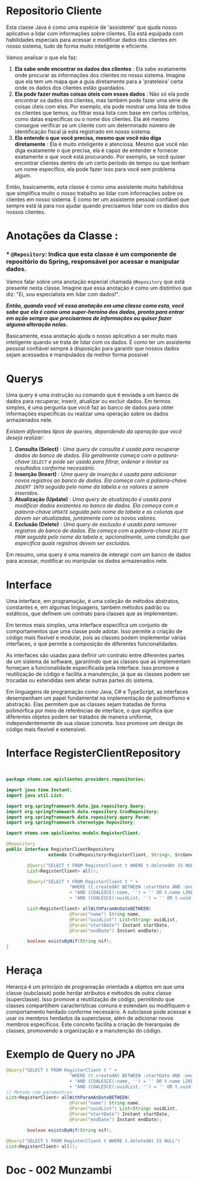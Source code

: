 # Repositorio Cliente

Esta classe Java é como uma espécie de 'assistente' que ajuda nosso aplicativo a lidar com informações sobre clientes. Ela está equipada com habilidades especiais para acessar e modificar dados dos clientes em nosso sistema, tudo de forma muito inteligente e eficiente.

Vamos analisar o que ela faz:

1. **Ela sabe onde encontrar os dados dos clientes** :
   Ela sabe exatamente onde procurar as informações dos clientes no nosso sistema. Imagine que ela tem um mapa que a guia diretamente para a 'prateleira' certa onde os dados dos clientes estão guardados.
2. **Ela pode fazer muitas coisas úteis com esses dados** :
   Não só ela pode encontrar os dados dos clientes, mas também pode fazer uma série de coisas úteis com eles. Por exemplo, ela pode mostrar uma lista de todos os clientes que temos, ou filtrar essa lista com base em certos critérios, como datas específicas ou o nome dos clientes. Ela até mesmo consegue verificar se um cliente com um determinado número de identificação fiscal já está registrado em nosso sistema.
3. **Ela entende o que você precisa, mesmo que você não diga diretamente** :
   Ela é muito inteligente e atenciosa. Mesmo que você não diga exatamente o que precisa, ela é capaz de entender e fornecer exatamente o que você está procurando. Por exemplo, se você quiser encontrar clientes dentro de um certo período de tempo ou que tenham um nome específico, ela pode fazer isso para você sem problema algum.

Então, basicamente, esta classe é como uma assistente muito habilidosa que simplifica muito o nosso trabalho ao lidar com informações sobre os clientes em nosso sistema. É como ter um assistente pessoal confiável que sempre está lá para nos ajudar quando precisamos lidar com os dados dos nossos clientes.

# **Anotações da Classe** :

### * **`@Repository`: Indica que esta classe é um componente de repositório do Spring, responsável por acessar e manipular dados.**

Vamos falar sobre uma anotação especial chamada `@Repository` que está presente nesta classe. Imagine que essa anotação é como um distintivo que diz: "Ei, sou especialista em lidar com dados!".

***Então, quando você vê essa anotação em uma classe como esta, você sabe que ela é como uma super-heroína dos dados, pronta para entrar em ação sempre que precisarmos de informações ou quiser fazer alguma alteração nelas.***

Basicamente, essa anotação ajuda o nosso aplicativo a ser muito mais inteligente quando se trata de lidar com os dados. É como ter um assistente pessoal confiável sempre à disposição para garantir que nossos dados sejam acessados e manipulados da melhor forma possível


# Querys


Uma query é uma instrução ou comando que é enviada a um banco de dados para recuperar, inserir, atualizar ou excluir dados. Em termos simples, é uma pergunta que você faz ao banco de dados para obter informações específicas ou realizar uma operação sobre os dados armazenados nele.

*Existem diferentes tipos de queries, dependendo da operação que você deseja realizar:*

1. **Consulta (Select)** : *Uma query de consulta é usada para recuperar dados do banco de dados. Ela geralmente começa com a palavra-chave `SELECT` e pode ser usada para filtrar, ordenar e limitar os resultados conforme necessário*.
2. **Inserção (Insert)** : *Uma query de inserção é usada para adicionar novos registros ao banco de dados. Ela começa com a palavra-chave `INSERT INTO` seguida pelo nome da tabela e os valores a serem inseridos*.
3. **Atualização (Update)** : *Uma query de atualização é usada para modificar dados existentes no banco de dados. Ela começa com a palavra-chave `UPDATE` seguida pelo nome da tabela e as colunas que devem ser atualizadas, juntamente com os novos valores.*
4. **Exclusão (Delete)** : *Uma query de exclusão é usada para remover registros do banco de dados. Ela começa com a palavra-chave `DELETE FROM` seguida pelo nome da tabela e, opcionalmente, uma condição que especifica quais registros devem ser excluídos.*

Em resumo, uma query é uma maneira de interagir com um banco de dados para acessar, modificar ou manipular os dados armazenados nele.

# Interface

Uma interface, em programação, é uma coleção de métodos abstratos, constantes e, em algumas linguagens, também métodos padrão ou estáticos, que definem um contrato para classes que as implementam.

Em termos mais simples, uma interface especifica um conjunto de comportamentos que uma classe pode adotar. Isso permite a criação de código mais flexível e modular, pois as classes podem implementar várias interfaces, o que permite a composição de diferentes funcionalidades.

As interfaces são usadas para definir um contrato entre diferentes partes de um sistema de software, garantindo que as classes que as implementam forneçam a funcionalidade especificada pela interface. Isso promove a reutilização de código e facilita a manutenção, já que as classes podem ser trocadas ou estendidas sem afetar outras partes do sistema.

Em linguagens de programação como Java, C# e TypeScript, as interfaces desempenham um papel fundamental na implementação de polimorfismo e abstração. Elas permitem que as classes sejam tratadas de forma polimórfica por meio de referências de interface, o que significa que diferentes objetos podem ser tratados de maneira uniforme, independentemente de sua classe concreta. Isso promove um design de código mais flexível e extensível.

# Interface RegisterClientRepository

```java


package ntemo.com.apiclientes.providers.repositories;

import java.time.Instant;
import java.util.List;

import org.springframework.data.jpa.repository.Query;
import org.springframework.data.repository.CrudRepository;
import org.springframework.data.repository.query.Param;
import org.springframework.stereotype.Repository;

import ntemo.com.apiclientes.models.RegisterClient;

@Repository
public interface RegisterClientRepository
                extends CrudRepository<RegisterClient, String>, SrcGenericRepository<RegisterClientRepository> {

        @Query("SELECT t FROM RegisterClient t WHERE t.deletedAt IS NULL")
        List<RegisterClient> all();

        @Query("SELECT t FROM RegisterClient t " +
                        "WHERE (t.createdAt BETWEEN :startDate AND :endDate) "
                        + "AND (COALESCE(:name, '') = '' OR t.name LIKE CONCAT(:name, '%')) "
                        + "AND (COALESCE(:uuidList, '') = '' OR t.uuid IN :uuidList) AND t.deletedAt IS NULL")

        List<RegisterClient> allWithParamAnDateBETWEEN(
                        @Param("name") String name,
                        @Param("uuidList") List<String> uuidList,
                        @Param("startDate") Instant startDate,
                        @Param("endDate") Instant endDate);

        boolean existsByNif(String nif);
}
```

# Heraça 

Herança é um princípio de programação orientada a objetos em que uma classe (subclasse) pode herdar atributos e métodos de outra classe (superclasse). Isso promove a reutilização de código, permitindo que classes compartilhem características comuns e estendam ou modifiquem o comportamento herdado conforme necessário. A subclasse pode acessar e usar os membros herdados da superclasse, além de adicionar novos membros específicos. Este conceito facilita a criação de hierarquias de classes, promovendo a organização e a manutenção do código.

# Exemplo de Query no JPA

```java
@Query("SELECT t FROM RegisterClient t " +
                        "WHERE (t.createdAt BETWEEN :startDate AND :endDate) "
                        + "AND (COALESCE(:name, '') = '' OR t.name LIKE CONCAT(:name, '%')) "
                        + "AND (COALESCE(:uuidList, '') = '' OR t.uuid IN :uuidList) AND t.deletedAt IS NULL")
// Metodo com paramentros
List<RegisterClient> allWithParamAnDateBETWEEN(
                        @Param("name") String name,
                        @Param("uuidList") List<String> uuidList,
                        @Param("startDate") Instant startDate,
                        @Param("endDate") Instant endDate);

        boolean existsByNif(String nif);
```

```java
@Query("SELECT t FROM RegisterClient t WHERE t.deletedAt IS NULL")
List<RegisterClient> all();
```

# Doc - 002 Munzambi
